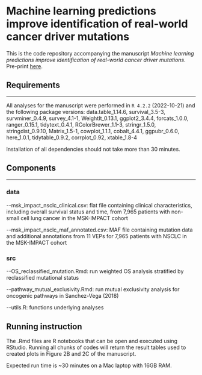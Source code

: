 # Machine learning predictions improve identification of real-world cancer driver mutations

This is the code repository accompanying the manuscript *Machine learning predictions improve identification of real-world cancer driver mutations*. Pre-print [here](https://www.biorxiv.org/content/10.1101/2024.03.31.587410v2).  

## Requirements

***

All analyses for the manuscript were performed in `R 4.2.2` (2022-10-21) and the following package versions: data.table_1.14.6, survival_3.5-3, survminer_0.4.9, survey_4.1-1, WeightIt_0.13.1, ggplot2_3.4.4, forcats_1.0.0, ranger_0.15.1, tidytext_0.4.1, RColorBrewer_1.1-3, stringr_1.5.0, stringdist_0.9.10, Matrix_1.5-1, cowplot_1.1.1, cobalt_4.4.1, ggpubr_0.6.0, here_1.0.1, tidytable_0.9.2, corrplot_0.92, xtable_1.8-4

Installation of all dependencies should not take more than 30 minutes.

## Components

***

### data

--msk_impact_nsclc_clinical.csv: flat file containing clinical characteristics, including overall survival status and time, from 7,965 patients with non-small cell lung cancer in the MSK-IMPACT cohort

--msk_impact_nsclc_maf_annotated.csv: MAF file containing mutation data and additional annotations from 11 VEPs for 7,965 patients with NSCLC in the MSK-IMPACT cohort

### src

--OS_reclassified_mutation.Rmd: run weighted OS analysis stratified by reclassified mutational status

--pathway_mutual_exclusivity.Rmd: run mutual exclusivity analysis for oncogenic pathways in Sanchez-Vega (2018)

--utils.R: functions underlying analyses

## Running instruction

The .Rmd files are R notebooks that can be open and executed using RStudio. Running all chunks of codes will return the result tables used to created plots in Figure 2B and 2C of the manuscript.

Expected run time is ~30 minutes on a Mac laptop with 16GB RAM.



